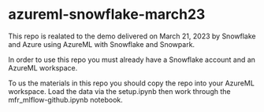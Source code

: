 # azureml-snowflake-march23

This repo is realated to the demo delivered on March 21, 2023 by Snowflake and Azure using AzureML with Snowflake and Snowpark.

In order to use this repo you must already have a Snowflake account and an AzureML workspace.

To us the materials in this repo you should copy the repo into your AzureML workspace. Load the data via the setup.ipynb then work through the mfr_mlflow-github.ipynb notebook.
